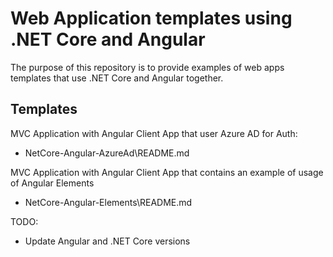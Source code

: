 # Web Application templates using .NET Core and Angular

The purpose of this repository is to provide examples of web apps templates that use .NET Core and Angular together.

## Templates

MVC Application with Angular Client App that user Azure AD for Auth:
- NetCore-Angular-AzureAd\README.md

MVC Application with Angular Client App that contains an example of usage of Angular Elements
- NetCore-Angular-Elements\README.md

TODO:
- Update Angular and .NET Core versions